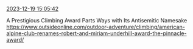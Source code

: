 [2023-12-19 15:05:42](https://mstdn.social/@hill_wanderer/111607699349925991)

A Prestigious Climbing Award Parts Ways with Its Antisemitic Namesake <a href="https://www.outsideonline.com/outdoor-adventure/climbing/american-alpine-club-renames-robert-and-miriam-underhill-award-the-pinnacle-award/" target="_blank" rel="nofollow noopener noreferrer" translate="no">https://www.outsideonline.com/outdoor-adventure/climbing/american-alpine-club-renames-robert-and-miriam-underhill-award-the-pinnacle-award/</a>